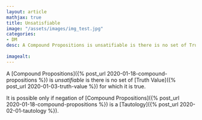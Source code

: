 ```yaml
---
layout: article
mathjax: true
title: Unsatisfiable
image: "/assets/images/img_test.jpg"
categories:
- DM
desc: A Compound Propositions is unsatifiable is there is no set of Truth Value for which it is true.
 
imagealt: 
---
```


A [Compound Propositions]({% post_url 2020-01-18-compound-propositions %}) is *unsatifiable* is there is no set of [Truth Value]({% post_url 2020-01-03-truth-value %}) for which it is true.

It is possible only if negation of [Compound Propositions]({% post_url 2020-01-18-compound-propositions %}) is a [Tautology]({% post_url 2020-02-01-tautology %}).